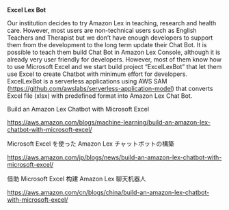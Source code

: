 **Excel Lex Bot**

Our institution decides to try Amazon Lex in teaching, research and health care. However, most users are non-technical users such as English Teachers and Therapist but we don’t have enough developers to support them from the development to the long term update their Chat Bot. It is possible to teach them build Chat Bot in Amazon Lex Console, although it is already very user friendly for developers. However, most of them know how to use Microsoft Excel and we start build project “ExcelLexBot” that let them use Excel to create Chatbot with minimum effort for developers.
ExcelLexBot is a serverless applications using AWS SAM (https://github.com/awslabs/serverless-application-model) that converts Excel file (xlsx) with predefined format into Amazon Lex Chat Bot.

Build an Amazon Lex Chatbot with Microsoft Excel


https://aws.amazon.com/blogs/machine-learning/build-an-amazon-lex-chatbot-with-microsoft-excel/


Microsoft Excel を使った Amazon Lex チャットボットの構築


https://aws.amazon.com/jp/blogs/news/build-an-amazon-lex-chatbot-with-microsoft-excel/


借助 Microsoft Excel 构建 Amazon Lex 聊天机器人


https://aws.amazon.com/cn/blogs/china/build-an-amazon-lex-chatbot-with-microsoft-excel/


